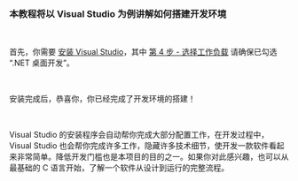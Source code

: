 ### 本教程将以 Visual Studio 为例讲解如何搭建开发环境
<br>

首先，你需要 [安装 Visual Studio](https://docs.microsoft.com/zh-cn/visualstudio/install/install-visual-studio?view=vs-2019)，其中 [第 4 步 - 选择工作负载](https://docs.microsoft.com/zh-cn/visualstudio/install/install-visual-studio?view=vs-2019#step-4---choose-workloads) 请确保已勾选 “.NET 桌面开发”。

<br>

安装完成后，恭喜你，你已经完成了开发环境的搭建！

<br>

Visual Studio 的安装程序会自动帮你完成大部分配置工作，在开发过程中，Visual Studio 也会帮你完成许多工作，隐藏许多技术细节，使开发一款软件看起来非常简单。降低开发门槛也是本项目的目的之一。如果你对此感兴趣，也可以从最基础的 C 语言开始，了解一个软件从设计到运行的完整流程。